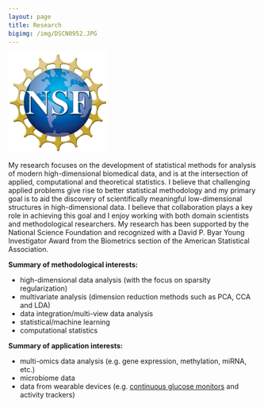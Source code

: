 ```yaml
---
layout: page
title: Research
bigimg: /img/DSCN0952.JPG
---
```


<img src="img/NSF_Logo.png" alt="MSF" width="200"/>   


My research focuses on the development of statistical methods for analysis of modern high-dimensional biomedical data, and is at the intersection of applied, computational and theoretical statistics.
I believe that challenging applied problems give rise to better statistical methodology and my primary goal is to aid the discovery of scientifically meaningful low-dimensional structures in high-dimensional data. I believe that collaboration plays a key role in achieving this goal and I enjoy working with both domain scientists and methodological researchers. My research has been supported by the National Science Foundation and recognized with a David P. Byar Young Investigator Award from the Biometrics section of the American Statistical Association.

                                          


**Summary of methodological interests:**

* high-dimensional data analysis (with the focus on sparsity regularization)
* multivariate analysis (dimension reduction methods such as PCA, CCA and LDA)
* data integration/multi-view data analysis
* statistical/machine learning
* computational statistics

**Summary of application interests:**

* multi-omics data analysis (e.g. gene expression, methylation, miRNA, etc.)
* microbiome data 
* data from wearable devices (e.g. [continuous glucose monitors](https://irinagain.github.io/CGM/) and activity trackers)

<!-- Her main methodological interests are in the areas of statistical learning with sparsity, multivariate analysis and data integration. Her main application interests are in the analysis of multi-omics data and data from wearable devices, such as continuous glucose monitors and activity trackers. 

 My methodological interests are in the areas of multivariate analysis, machine learning and computational statistics. The classical multivariate analysis tools, which can be used for the analysis of variance (principal components), classification (discriminant analysis) or network recovery (canonical correlation), perform poorly when applied to modern datasets due to the presence of spurious correlations and over-selection of relevant features. I am interested in addressing these problems jointly in the high-dimensional settings by developing new statistical methodology that is both computationally efficient and theoretically sound. I have found that penalization techniques and the tools of convex optimization are particularly useful in achieving this goal.

 I have worked on a variety of applied problems such as classification of leukemia patients based on DNA methylation profiles, control of false discovery rates in sample size calculations and study of antibiotic molecular actions based on the metabolic profiles. My methodological work has been strongly motivated by these applied projects and I am looking forward to new collaborations in the future.
-->

